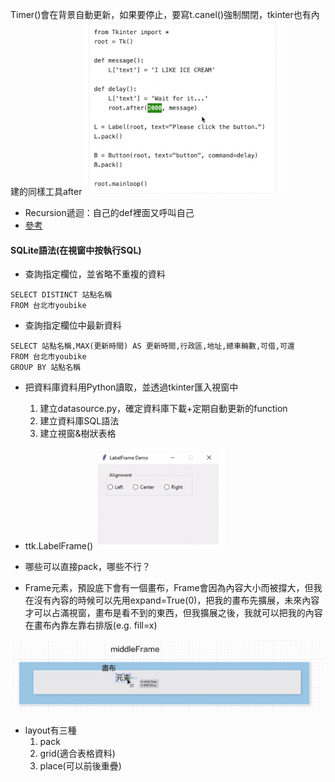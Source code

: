 Timer()會在背景自動更新，如果要停止，要寫t.canel()強制關閉，tkinter也有內建的同樣工具after
![Alt text](image.png)

- Recursion遞迴：自己的def裡面又呼叫自己
- [參考](https://medium.com/ccclub/ccclub-python-for-beginners-tutorial-11ed5d300d3d)

#### SQLite語法(在視窗中按執行SQL)
- 查詢指定欄位，並省略不重複的資料

```
SELECT DISTINCT 站點名稱
FROM 台北市youbike
```

- 查詢指定欄位中最新資料
```
SELECT 站點名稱,MAX(更新時間) AS 更新時間,行政區,地址,總車輛數,可借,可還 
FROM 台北市youbike
GROUP BY 站點名稱
```
- 把資料庫資料用Python讀取，並透過tkinter匯入視窗中
    1. 建立datasource.py，確定資料庫下載+定期自動更新的function
    2. 建立資料庫SQL語法
    3. 建立視窗&樹狀表格

- ttk.LabelFrame() 
![Alt text](image-1.png)

- 哪些可以直接pack，哪些不行？

- Frame元素，預設底下會有一個畫布，Frame會因為內容大小而被撐大，但我在沒有內容的時候可以先用expand=True(0)，把我的畫布先擴展，未來內容才可以占滿視窗，畫布是看不到的東西，但我擴展之後，我就可以把我的內容在畫布內靠左靠右排版(e.g. fill=x)

![Alt text](image-2.png)

- layout有三種
    1. pack
    2. grid(適合表格資料)
    3. place(可以前後重疊)